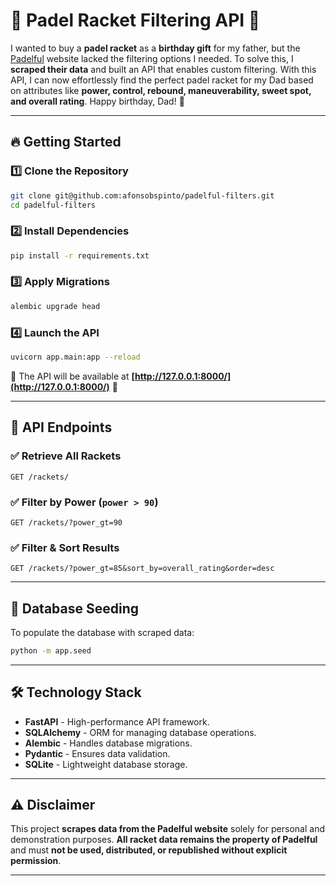 # 🎾 Padel Racket Filtering API 🎾

I wanted to buy a **padel racket** as a **birthday gift** for my father, but the [Padelful](https://www.padelful.com/en/rackets) website lacked the filtering options I needed. To solve this, I **scraped their data** and built an API that enables custom filtering. With this API, I can now effortlessly find the perfect padel racket for my Dad based on attributes like **power, control, rebound, maneuverability, sweet spot, and overall rating**. Happy birthday, Dad! 🎂

---

## 🔥 Getting Started

### 1️⃣ Clone the Repository
```sh
git clone git@github.com:afonsobspinto/padelful-filters.git
cd padelful-filters
```

### 2️⃣ Install Dependencies
```sh
pip install -r requirements.txt
```

### 3️⃣ Apply Migrations
```sh
alembic upgrade head
```

### 4️⃣ Launch the API
```sh
uvicorn app.main:app --reload
```
📌 The API will be available at **[http://127.0.0.1:8000/](http://127.0.0.1:8000/)** 🎉

---

## 🚀 API Endpoints

### ✅ Retrieve All Rackets
```http
GET /rackets/
```

### ✅ Filter by Power (`power > 90`)
```http
GET /rackets/?power_gt=90
```

### ✅ Filter & Sort Results
```http
GET /rackets/?power_gt=85&sort_by=overall_rating&order=desc
```

---

## 🌱 Database Seeding
To populate the database with scraped data:
```sh
python -m app.seed
```

---

## 🛠️ Technology Stack

- **FastAPI** - High-performance API framework.
- **SQLAlchemy** - ORM for managing database operations.
- **Alembic** - Handles database migrations.
- **Pydantic** - Ensures data validation.
- **SQLite** - Lightweight database storage.

---

## ⚠️ Disclaimer

This project **scrapes data from the Padelful website** solely for personal and demonstration purposes. **All racket data remains the property of Padelful** and must **not be used, distributed, or republished without explicit permission**.

---
